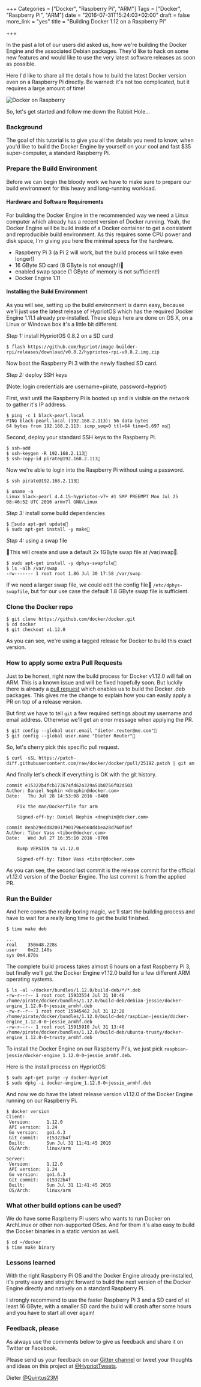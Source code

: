 +++
Categories = ["Docker", "Raspberry Pi", "ARM"]
Tags = ["Docker", "Raspberry Pi", "ARM"]
date = "2016-07-31T15:24:03+02:00"
draft = false
more_link = "yes"
title = "Building Docker 1.12 on a Raspberry Pi"

+++

In the past a lot of our users did asked us, how we're building the Docker Engine
and the associated Debian packages. They'd like to hack on some new features and
would like to use the very latest software releases as soon as possible.

Here I'd like to share all the details how to build the latest Docker version even
on a Raspberry Pi directly. Be warned: it's not too complicated, but it requires
a large amount of time!

![Docker on Raspberry](/images/build-docker-on-raspberrypi/docker-on-raspberrypi.jpg)

So, let's get started and follow me down the Rabbit Hole...

<!--more-->

### Background

The goal of this tutorial is to give you all the details you need to know, when you'd
like to build the Docker Engine by yourself on your cool and fast $35 super-computer,
a standard Raspberry Pi.


### Prepare the Build Environment

Before we can begin the bloody work we have to make sure to prepare our build environment
for this heavy and long-running workload.


#### Hardware and Software Requirements

For building the Docker Engine in the recommended way we need a Linux computer which
already has a recent version of Docker running. Yeah, the Docker Engine will be build
inside of a Docker container to get a consistent and reproducible build environment.
As this requires some CPU power and disk space, I'm giving you here the minimal
specs for the hardware.

* Raspberry Pi 3 (a Pi 2 will work, but the build process will take even longer!)
* 16 GByte SD card (8 GByte is not enough!)
* enabled swap space (1 GByte of memory is not sufficient!)
* Docker Engine 1.11


#### Installing the Build Environment

As you will see, setting up the build environment is damn easy, because we'll just
use the latest release of HypriotOS which has the required Docker Engine 1.11.1
already pre-installed. These steps here are done on OS X, on a Linux or Windows
box it's a little bit different.

*Step 1:* install HypriotOS 0.8.2 on a SD card

```
$ flash https://github.com/hypriot/image-builder-rpi/releases/download/v0.8.2/hypriotos-rpi-v0.8.2.img.zip
```
Now boot the Raspberry Pi 3 with the newly flashed SD card.

*Step 2:* deploy SSH keys

(Note: login credentials are username=pirate, password=hypriot)

First, wait until the Raspberry Pi is booted up and is visible on the network
to gather it's IP address.
```
$ ping -c 1 black-pearl.local
PING black-pearl.local (192.168.2.113): 56 data bytes
64 bytes from 192.168.2.113: icmp_seq=0 ttl=64 time=5.697 ms
```
Second, deploy your standard SSH keys to the Raspberry Pi.
```
$ ssh-add
$ ssh-keygen -R 192.168.2.113
$ ssh-copy-id pirate@192.168.2.113
```

Now we're able to login into the Raspberry Pi without using a password.
```
$ ssh pirate@192.168.2.113

$ uname -a
Linux black-pearl 4.4.15-hypriotos-v7+ #1 SMP PREEMPT Mon Jul 25 08:46:52 UTC 2016 armv7l GNU/Linux
```

*Step 3:* install some build dependencies

```
$ sudo apt-get update
$ sudo apt-get install -y make
```

*Step 4:* using a swap file

This will create and use a default 2x 1GByte swap file at /var/swap.

```
$ sudo apt-get install -y dphys-swapfile
$ ls -alh /var/swap
-rw------- 1 root root 1.8G Jul 30 17:58 /var/swap
```

If we need a larger swap file, we could edit the config file `/etc/dphys-swapfile`,
but for our use case the default 1.8 GByte swap file is sufficient.


### Clone the Docker repo

```
$ git clone https://github.com/docker/docker.git
$ cd docker
$ git checkout v1.12.0
```
As you can see, we're using a tagged release for Docker to build this exact version.

### How to apply some extra Pull Requests

Just to be honest, right now the build process for Docker v1.12.0 will fail on ARM.
This is a known issue and will be fixed hopefully soon. But luckily there is already
a [pull request](https://github.com/docker/docker/pull/25192)
which enables us to build the Docker .deb packages. This gives me
the change to explain how you can easily apply a PR on top of a release version.

But first we have to tell `git` a few required settings about my username and
email address. Otherwise we'll get an error message when applying the PR.
```
$ git config --global user.email "dieter.reuter@me.com"
$ git config --global user.name "Dieter Reuter"
```

So, let's cherry pick this specific pull request.
```
$ curl -sSL https://patch-diff.githubusercontent.com/raw/docker/docker/pull/25192.patch | git am
```

And finally let's check if everything is OK with the git history.
```
commit e15322b4fcb173674fd62a329a51b0756f02d503
Author: Daniel Nephin <dnephin@docker.com>
Date:   Thu Jul 28 14:53:08 2016 -0400

    Fix the man/Dockerfile for arm

    Signed-off-by: Daniel Nephin <dnephin@docker.com>

commit 8eab29edd820017901796eb60d4bea28d760f16f
Author: Tibor Vass <tibor@docker.com>
Date:   Wed Jul 27 16:35:10 2016 -0700

    Bump VERSION to v1.12.0

    Signed-off-by: Tibor Vass <tibor@docker.com>
```
As you can see, the second last commit is the release commit for the official v1.12.0
version of the Docker Engine. The last commit is from the applied PR.


### Run the Builder

And here comes the really boring magic, we'll start the building process and have
to wait for a really long time to get the build finished.
```
$ time make deb

...
real	350m48.228s
user	0m22.140s
sys	0m4.870s
```

The complete build process takes almost 6 hours on a fast Raspberry Pi 3, but finally
we'll get the Docker Engine v1.12.0 build for a few different ARM operating systems.
```
$ ls -al ~/docker/bundles/1.12.0/build-deb/*/*.deb
-rw-r--r-- 1 root root 15933554 Jul 31 10:46 /home/pirate/docker/bundles/1.12.0/build-deb/debian-jessie/docker-engine_1.12.0-0~jessie_armhf.deb
-rw-r--r-- 1 root root 15945462 Jul 31 12:28 /home/pirate/docker/bundles/1.12.0/build-deb/raspbian-jessie/docker-engine_1.12.0-0~jessie_armhf.deb
-rw-r--r-- 1 root root 15915910 Jul 31 13:40 /home/pirate/docker/bundles/1.12.0/build-deb/ubuntu-trusty/docker-engine_1.12.0-0~trusty_armhf.deb
```

To install the Docker Engine on our Raspberry Pi's, we just pick
`raspbian-jessie/docker-engine_1.12.0-0~jessie_armhf.deb`.

Here is the install process on HypriotOS:
```
$ sudo apt-get purge -y docker-hypriot
$ sudo dpkg -i docker-engine_1.12.0-0~jessie_armhf.deb
```

And now we do have the latest release version v1.12.0 of the Docker Engine running
on our Raspberry Pi.
```
$ docker version
Client:
 Version:      1.12.0
 API version:  1.24
 Go version:   go1.6.3
 Git commit:   e15322b4f
 Built:        Sun Jul 31 11:41:45 2016
 OS/Arch:      linux/arm

Server:
 Version:      1.12.0
 API version:  1.24
 Go version:   go1.6.3
 Git commit:   e15322b4f
 Built:        Sun Jul 31 11:41:45 2016
 OS/Arch:      linux/arm
```

### What other build options can be used?

We do have some Raspberry Pi users who wants to run Docker on ArchLinux or other
non-supported OSes. And for them it's also easy to build the Docker binaries in
a static version as well.

```
$ cd ~/docker
$ time make binary
```


### Lessons learned

With the right Raspberry Pi OS and the Docker Engine already pre-installed, it's
pretty easy and straight forward to build the next version of the Docker Engine
directly and natively on a standard Raspberry Pi.

I strongly recommend to use the faster Raspberry Pi 3 and a SD card of at least
16 GByte, with a smaller SD card the build will crash after some hours and you
have to start all over again!


### Feedback, please

As always use the comments below to give us feedback and share it on Twitter or Facebook.

Please send us your feedback on our [Gitter channel](https://gitter.im/hypriot/talk) or tweet your thoughts and ideas on this project at [@HypriotTweets](https://twitter.com/HypriotTweets).

Dieter [@Quintus23M](https://twitter.com/Quintus23M)
